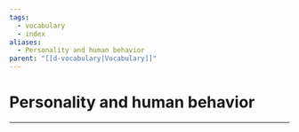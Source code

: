 ```yaml
---
tags:
  - vocabulary
  - index
aliases:
  - Personality and human behavior
parent: "[[d-vocabulary|Vocabulary]]"
---
```

# Personality and human behavior
---
